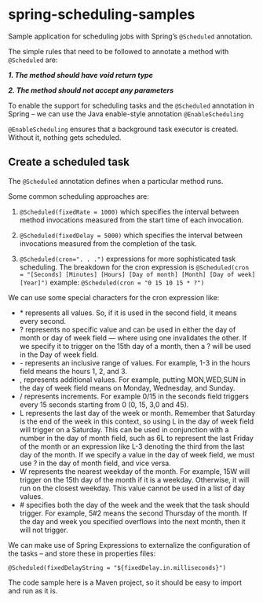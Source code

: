 # spring-scheduling-samples

Sample application for scheduling jobs with Spring’s `@Scheduled` annotation.

The simple rules that need to be followed to annotate a method with `@Scheduled` are:

***1. The method should have void return type***

***2. The method should not accept any parameters***

To enable the support for scheduling tasks and the `@Scheduled` annotation in Spring – we can use the Java enable-style annotation `@EnableScheduling`

`@EnableScheduling` ensures that a background task executor is created. Without it, nothing gets scheduled.

## Create a scheduled task

The `@Scheduled` annotation defines when a particular method runs.

Some common scheduling approaches are:

1. `@Scheduled(fixedRate = 1000)` which specifies the interval between method invocations measured from the start time of each invocation.

2. `@Scheduled(fixedDelay = 5000)` which specifies the interval between invocations measured from the completion of the task.

3. `@Scheduled(cron=". . .")` expressions for more sophisticated task scheduling.
The breakdown for the cron expression is `@Scheduled(cron = "[Seconds] [Minutes] [Hours] [Day of month] [Month] [Day of week] [Year]")` example: `@Scheduled(cron = "0 15 10 15 * ?")`

We can use some special characters for the cron expression like:

* \* represents all values. So, if it is used in the second field, it means every second.
* ? represents no specific value and can be used in either the day of month or day of week field — where using one invalidates the other. If we specify it to trigger on the 15th day of a month, then a ? will be used in the Day of week field.
* \- represents an inclusive range of values. For example, 1-3 in the hours field means the hours 1, 2, and 3.
* , represents additional values. For example, putting MON,WED,SUN in the day of week field means on Monday, Wednesday, and Sunday.
* / represents increments. For example 0/15 in the seconds field triggers every 15 seconds starting from 0 (0, 15, 3,0 and 45).
* L represents the last day of the week or month. Remember that Saturday is the end of the week in this context, so using L in the day of week field will trigger on a Saturday. This can be used in conjunction with a number in the day of month field, such as 6L to represent the last Friday of the month or an expression like L-3 denoting the third from the last day of the month. If we specify a value in the day of week field, we must use ? in the day of month field, and vice versa.
* W represents the nearest weekday of the month. For example, 15W will trigger on the 15th day of the month if it is a weekday. Otherwise, it will run on the closest weekday. This value cannot be used in a list of day values.
* \# specifies both the day of the week and the week that the task should trigger. For example, 5#2 means the second Thursday of the month. If the day and week you specified overflows into the next month, then it will not trigger.

We can make use of Spring Expressions to externalize the configuration of the tasks – and store these in properties files:

`@Scheduled(fixedDelayString = "${fixedDelay.in.milliseconds}")`

The code sample here is a Maven project, so it should be easy to import and run as it is.

